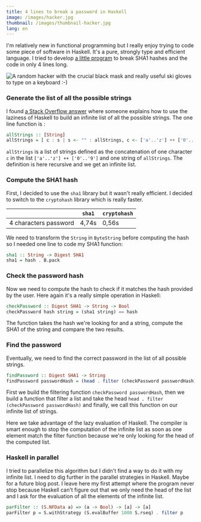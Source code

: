 ```yaml
---
title: 4 lines to break a password in Haskell
image: /images/hacker.jpg
thumbnail: /images/thumbnail-hacker.jpg
lang: en
---
```


I'm relatively new in functional programming but I really enjoy trying to code some piece of software in Haskell. It's a pure, strongly type and efficient language. I tried to develop [a little program](https://github.com/ThibaudDauce/habreaker) to break SHA1 hashes and the code in only 4 lines long.

<!--more-->

![A random hacker with the crucial black mask and really useful ski gloves to type on a keyboard :-)](/images/hacker.jpg)

### Generate the list of all the possible strings

I found [a Stack Overflow answer](http://stackoverflow.com/questions/9542313/how-to-generate-a-list-of-all-possible-strings-from-shortest-to-longest) where someone explains how to use the laziness of Haskell to build an infinite list of all the possible strings. The one line function is :
```hs
allStrings :: [String]
allStrings = [ c : s | s <- "" : allStrings, c <- ['a'..'z'] ++ ['0'..'9'] ]
```

`allStrings` is a list of strings defined as the concatenation of one character `c` in the list `['a'..'z'] ++ ['0'..'9']` and one string of `allStrings`. The definition is here recursive and we get an infinite list.

### Compute the SHA1 hash

First, I decided to use the `sha1` library but it wasn't really efficient. I decided to switch to the `cryptohash` library which is really faster.

|                       | `sha1` | `cryptohash` |
|-----------------------|--------|--------------|
| 4 characters password | 4,74s  | 0,56s        |

We need to transform the `String` in `ByteString` before computing the hash so I needed one line to code my SHA1 function:
```hs
sha1 :: String -> Digest SHA1
sha1 = hash . B.pack
```

### Check the password hash

Now we need to compute the hash to check if it matches the hash provided by the user. Here again it's a really simple operation in Haskell:
```hs
checkPassword :: Digest SHA1 -> String -> Bool
checkPassword hash string = (sha1 string) == hash
```

The function takes the hash we're looking for and a string, compute the SHA1 of the string and compare the two results.

### Find the password

Eventually, we need to find the correct password in the list of all possible strings.
```hs
findPassword :: Digest SHA1 -> String
findPassword passwordHash = (head . filter (checkPassword passwordHash)) allStrings
```

First we build the filtering function `checkPassword passwordHash`, then we build a function that filter a list and take the head `head . filter (checkPassword passwordHash)` and finally, we call this function on our infinite list of strings.

Here we take advantage of the lazy evaluation of Haskell. The compiler is smart enough to stop the computation of the infinite list as soon as one element match the filter function because we're only looking for the head of the computed list.

### Haskell in parallel

I tried to parallelize this algorithm but I didn't find a way to do it with my infinite list. I need to dig further in the parallel strategies in Haskell. Maybe for a future blog post. I leave here my first attempt where the program never stop because Haskell can't figure out that we only need the head of the list and I ask for the evaluation of all the elements of the infinite list.
```hs
parFilter :: (S.NFData a) => (a -> Bool) -> [a] -> [a]
parFilter p = S.withStrategy (S.evalBuffer 1000 S.rseq) . filter p
```
